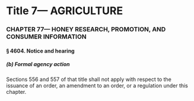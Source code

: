 
# Title 7— AGRICULTURE
### CHAPTER 77— HONEY RESEARCH, PROMOTION, AND CONSUMER INFORMATION
#### § 4604. Notice and hearing
##### (b) Formal agency action

Sections 556 and 557 of that title shall not apply with respect to the issuance of an order, an amendment to an order, or a regulation under this chapter.
